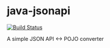 # java-jsonapi

[![Build Status](https://travis-ci.org/mbarberot/java-jsonapi.svg?branch=master)](https://travis-ci.org/mbarberot/java-jsonapi)

A simple JSON API <-> POJO converter
